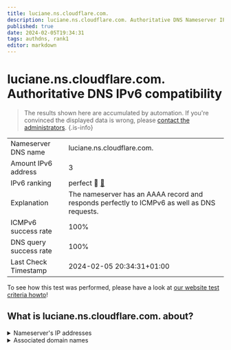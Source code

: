 ```yaml
---
title: luciane.ns.cloudflare.com.
description: luciane.ns.cloudflare.com. Authoritative DNS Nameserver IPv6 compatibility
published: true
date: 2024-02-05T19:34:31
tags: authdns, rank1
editor: markdown
---
```


# luciane.ns.cloudflare.com. Authoritative DNS IPv6 compatibility

> The results shown here are accumulated by automation. If you're convinced the displayed data is wrong, please [contact the administrators](/howto/chat). 
{.is-info}




|   |   |
| - | - |
| Nameserver DNS name | luciane.ns.cloudflare.com.
| Amount IPv6 address | 3
| IPv6 ranking | perfect :1st_place_medal: [🔗](/howto/ranking) |
| Explanation | The nameserver has an AAAA record and responds perfectly to ICMPv6 as well as DNS requests. |
| ICMPv6 success rate | 100%|
| DNS query success rate | 100% |
| Last Check Timestamp | 2024-02-05 20:34:31+01:00 |

To see how this test was performed, please have a look at [our website test criteria howto](/howto/testcriteria/authdns)!


## What is luciane.ns.cloudflare.com. about?




<details>
<summary>Nameserver's IP addresses</summary>

2606:4700:50::a29f:2678

2803:f800:50::6ca2:c278

2a06:98c1:50::ac40:2278

</details>



<details>
<summary>Associated domain names</summary>

www.tsmc.com

</details>
